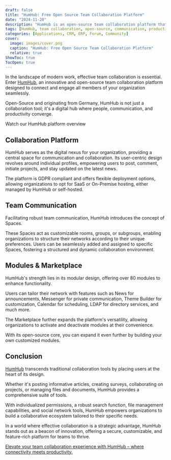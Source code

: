 ```yaml
---
draft: false
title: "HumHub: Free Open Source Team Collaboration Platform"
date: "2024-11-20"
description: "HumHub is an open-source team collaboration platform that connects and engages organizational members through customizable spaces, modules, and flexible deployment options. It enhances communication, productivity, and connectivity in a secure and GDPR-compliant environment."
tags: [HumHub, team collaboration, open-source, communication, productivity, GDPR-compliant, modular, flexible deployment, team communication, marketplace, customizable, SaaS, On-Premise, organizational tools]
categories: [Applications, CRM, ERP, Forum, Community]
cover:
  image: images/cover.png
  caption: "HumHub: Free Open Source Team Collaboration Platform"
  relative: true
ShowToc: true
TocOpen: true
---
```



In the landscape of modern work, effective team collaboration is essential. Enter [HumHub](https://octabyte.io/applications/crm-erp/humhub), an innovative and open\-source team collaboration platform designed to connect and engage all members of your organization seamlessly. 

Open\-Source and originating from Germany, HumHub is not just a collaboration tool; it's a digital hub where people, communication, and productivity converge.



Watch our HumHub platform overview



## **Collaboration Platform**

HumHub serves as the digital nexus for your organization, providing a central space for communication and collaboration. Its user\-centric design revolves around individual profiles, empowering users to post, comment, initiate projects, and stay updated on the latest news. 

The platform is GDPR compliant and offers flexible deployment options, allowing organizations to opt for SaaS or On\-Premise hosting, either managed by HumHub or self\-hosted.

## **Team Communication**

Facilitating robust team communication, HumHub introduces the concept of Spaces. 

These Spaces act as customizable rooms, groups, or subgroups, enabling organizations to structure their networks according to their unique preferences. Users can be seamlessly added and assigned to specific Spaces, fostering a structured and dynamic collaboration environment.

## **Modules \& Marketplace**

HumHub's strength lies in its modular design, offering over 80 modules to enhance functionality. 

Users can tailor their network with features such as News for announcements, Messenger for private communication, Theme Builder for customization, Calendar for scheduling, LDAP for directory services, and much more. 

The Marketplace further expands the platform's versatility, allowing organizations to activate and deactivate modules at their convenience.

With its open\-source core, you can expand it even further by building your own customized modules.

## **Conclusion**

[HumHub](https://octabyte.io/applications/crm-erp/humhub) transcends traditional collaboration tools by placing users at the heart of its design. 

Whether it's posting informative articles, creating surveys, collaborating on projects, or managing files and documents, HumHub provides a comprehensive suite of tools. 

With individualized permissions, a robust search function, file management capabilities, and social network tools, HumHub empowers organizations to build a collaborative ecosystem tailored to their specific needs.

In a world where effective collaboration is a strategic advantage, HumHub stands out as a beacon of innovation, offering a secure, customizable, and feature\-rich platform for teams to thrive. 

[Elevate your team collaboration experience with HumHub – where connectivity meets productivity.](https://octabyte.io/applications/crm-erp/humhub)



